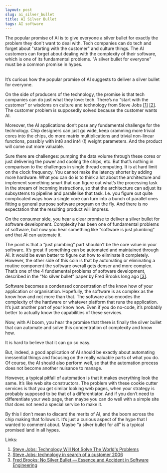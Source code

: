 ```yaml
---
layout: post
slug: ai_silver_bullet
title: AI Silver Bullet
tags: AI software
---
```


<summary>
The popular promise of AI is to give everyone a silver bullet for
exactly the problem they don't want to deal with. Tech companies
can do tech and forget about "starting with the customer" and culture things.
The AI customers can forget about dealing with the complexity of their software,
which is one of its fundamental problems.
"A silver bullet for everyone" must be a common promise in hypes.
</summary>

<!--more-->
<br>

It’s curious how the popular promise of AI suggests to deliver a silver bullet for everyone.

On the side of producers of the technology, the promise is that tech companies can do just what they love: tech. There’s no “start with the customer” or wisdoms on culture and technology from Steve Jobs [[1]][steve-jobs-technology-not-enough] [[2]][steve-jobs-technology-in-search-of-customer].
The customer problem is supposedly solved because the customer wants AI.

Moreover, the AI applications don’t pose any fundamental challenge for the technology. Chip designers can just go wide, keep cramming more trivial cores into the chips, do more matrix multiplications and trivial non-linear functions, possibly with int8 and int4 (!) weight parameters. And the product will come out more valuable.

Sure there are challenges: pumping the data volume through these cores or just delivering the power and cooling the chips, etc. But that’s nothing in comparison to the challenges in single thread computing. It is at hard limit on the clock frequency. You cannot make the latency shorter by adding more hardware.  What you can do is to think a lot about the architecture and implement something smart that can figure out what’s the processing task in the stream of incoming instructions, so that the architecture can adjust its subsystems to pipeline and parallelise that task. I.e. you figure out quite complicated ways how a single core can turn into a bunch of parallel ones fitting a general purpose software program on the fly. And there is no expectation that the resulting product will impress.

On the consumer side, you hear a clear promise to deliver a silver bullet for software development. Complexity has been one of fundamental problems of software, but now you hear something like “software is just plumbing” and that AI can automate it.

The point is that a “just plumbing” part shouldn’t be the core value in your software. It’s great if something can be automated and maintained through AI. It would be even better to figure out how to eliminate it completely. However, the other side of this coin is that by automating or eliminating a routine component the software overall gets denser and more complex. That’s one of the 4 fundamental problems of software development, described in the “No silver bullet” paper by Fred Brooks long ago
[[3]][fred-brooks-no-silver-bullet].
<!--<span><a title="Fred Brooks, No Silver Bullet — Essence and Accident in Software Engineering" href="https://worrydream.com/refs/Brooks_1986_-_No_Silver_Bullet.pdf">[3]</a></span>.-->

Software becomes a condensed concentration of the know how of your application or organisation. Hopefully, the software is as complex as the know how and not more than that. The software also encodes the complexity of the hardware or whatever platform that runs the application. It’s just another part of your know how. Even if you do no-code, it’s probably better to actually know the capabilities of these services.

Now, with AI boom, you hear the promise that there is finally the silver bullet that can automate and solve this concentration of complexity and know how.

It is hard to believe that it can go so easy.

But, indeed, a good application of AI should be exactly about automating inessential things and focusing on the really valuable parts of what you do. Of course, the AI should also perform well, so that the automation process does not become another nuisance to manage.

However, a typical pitfall of automation is that it makes everything look the same. It’s like web site constructors. The problem with these cookie cutter services is that you get similar looking web pages, when your strategy is probably supposed to be that of a differentiator. And if you don’t need to differentiate your web page, then maybe you can do well with a simple site that does not need a special service to make it.

By this I don’t mean to discard the merits of AI, and the boom across the chip making that follows it. It’s just a curious aspect of the hype that I wanted to comment about. Maybe “a silver bullet for all” is a typical promised land in all hypes.

[steve-jobs-technology-not-enough]: https://www.youtube.com/watch?v=3Bh8BoyrMjs "Steve Jobs: Technology Will Not Solve The World's Problems"
[steve-jobs-technology-in-search-of-customer]: https://www.youtube.com/watch?v=rMYSpTFJYKE "Steve Jobs: technology in search of a customer 2006"
[fred-brooks-no-silver-bullet]: https://worrydream.com/refs/Brooks_1986_-_No_Silver_Bullet.pdf "Fred Brooks: No Silver Bullet — Essence and Accident in Software Engineering"
<!--<p>[1] <a name="steve-jobs-technology-not-enough"></a><a href="https://www.youtube.com/watch?v=3Bh8BoyrMjs">Steve Jobs: Technology Will Not Solve The World's Problems</a></p>
<p>[2] <a name="steve-jobs-technology-in-search-of-customer"></a><a href="https://www.youtube.com/watch?v=rMYSpTFJYKE">Steve Jobs: technology in search of a customer 2006</a></p>
<p>[3] <a name="fred-brooks-no-silver-bullet"></a><a href="https://worrydream.com/refs/Brooks_1986_-_No_Silver_Bullet.pdf">Fred Brooks: No Silver Bullet — Essence and Accident in Software Engineering</a></p>-->

Links:
1. [Steve Jobs: Technology Will Not Solve The World's Problems][steve-jobs-technology-not-enough]
2. [Steve Jobs: technology in search of a customer 2006][steve-jobs-technology-in-search-of-customer]
3. [Fred Brooks: No Silver Bullet — Essence and Accident in Software Engineering][fred-brooks-no-silver-bullet]

